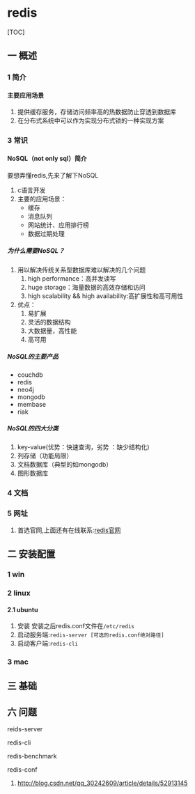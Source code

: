 # redis
[TOC]
## 一 概述
### 1 简介
#### 主要应用场景
1. 提供缓存服务，存储访问频率高的热数据防止穿透到数据库
2. 在分布式系统中可以作为实现分布式锁的一种实现方案

### 3 常识
#### NoSQL（not only sql）简介
要想弄懂redis,先来了解下NoSQL
1. c语言开发
2. 主要的应用场景：
    - 缓存
    - 消息队列
    - 网站统计、应用排行榜
    - 数据过期处理

##### 为什么需要NoSQL？
1. 用以解决传统关系型数据库难以解决的几个问题
    1. high performance：高并发读写
    2. huge storage：海量数据的高效存储和访问
    3. high scalability && high availability:高扩展性和高可用性
2. 优点：
    1. 易扩展
    2. 灵活的数据结构
    3. 大数据量，高性能
    4. 高可用
##### NoSQL的主要产品
- couchdb
- redis
- neo4j
- mongodb
- membase
- riak

##### NoSQL的四大分类
1. key-value(优势：快速查询，劣势 ：缺少结构化)
2. 列存储（功能局限）
3. 文档数据库（典型的如mongodb）
4. 图形数据库

### 4 文档
### 5 网址
1. 首选官网,上面还有在线联系:[redis官网](https://redis.io/)

## 二 安装配置
### 1 win
### 2 linux
#### 2.1 ubuntu
1. 安装
    安装之后redis.conf文件在`/etc/redis`
2. 启动服务端:`redis-server [可选的redis.conf绝对路径]`
3. 启动客户端:`redis-cli`


### 3 mac
## 三 基础
## 六 问题
reids-server

redis-cli

redis-benchmark

redis-conf

1. http://blog.csdn.net/qq_30242609/article/details/52913145
